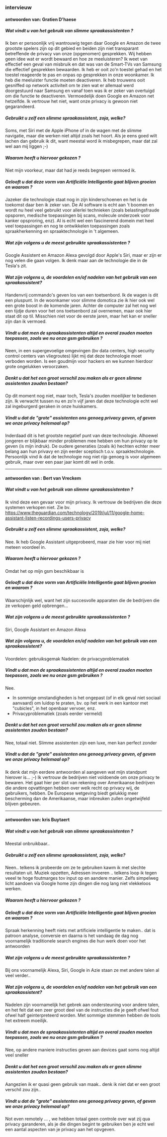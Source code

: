### intervieuw

#### antwoorden van: Gratien D'haese

##### Wat vindt u van het gebruik van slimme spraakassistenten ?

Ik ben er persoonlijk vrij wantrouwig tegen daar Google en Amazon de twee grootste spelers zijn op dit gebied en beiden zijn niet transparant betreffende de privacy van onze (opgenomen) gesprekken. Wij hebben geen idee wat er wordt bewaard en hoe ze meeluisteren? Ik weet van effectief een geval van misbruik en dat was van de Smart-TVs van Samsung die effectief gesprekken bewaarden. Ik heb er ooit zo'n toestel gehad en het toestel reageerde te pas en onpas op gesprekken in onze woonkamer. Ik heb die meeluister functie moeten deactiveren. Ik heb trouwens ooit gesniffed op network activiteit  om te zien wat er allemaal werd doorgestuurd naar Samsung en vanaf toen was ik er zeker van overtuigd om die functie te deactiveren.
Vermoedelijk doen Google en Amazon net hetzelfde. Ik vertrouw het niet, want onze privacy is gewoon niet gegarandeerd.

##### Gebruikt u zelf een slimme spraakassistent, zoja, welke?

Soms, met Siri met de Apple iPhone of in de wagen met de slimme navigatie, maar die werken niet altijd zoals het hoort. Als je eens goed wilt lachen dan gebruik ik dit, want meestal word ik misbegrepen, maar dat zal wel aan mij liggen ;-)

##### Waarom heeft u hiervoor gekozen ?

Niet mijn voorkeur, maar dat had je reeds begrepen vermoed ik.

##### Gelooft u dat deze vorm van Artificiële Intelligentie gaat blijven groeien en waarom ?

Jazeker die technologie staat nog in zijn kinderschoenen en het is de toekomst daar ben ik zeker van. De AI software is echt aan 't boomen en wordt nu heel veel gebruikt voor allerlei technieken (zoals belastingsfraude opsporen, medische toepassingen bij scans, molecule onderzoek voor kanker opsproring, enz). AI is echt wel een fascinerend domein met heel veel toepassingen en nog te ontwikkelen toepassingen zoals spraakherkenning en spraaktechnologie in 't algemeen.

##### Wat zijn volgens u de meest gebruikte spraakassistenten ?

Google Assistent en Amazon Alexa gevolgd door Apple's Siri, maar er zijn er nog velen die gaan volgen. Ik denk maar aan de technologie die in de Tesla's zit. 

##### Wat zijn volgens u, de voordelen en/of nadelen van het gebruik van een spraakassistent?

Handenvrij commando's geven los van een toetsenbord. Ik de wagen is dit een pluspunt. In de woonkamer voor slimme domotica zie ik hier ook wel een grote boost in de komende jaren.
Achter de computer zal het nog wel een tijdje duren voor het ons toetsenbord zal overnemen, maar ook hier staat dit op til. Misschien niet voor de eerste jaren, maar het kan er sneller zijn dan ik vermoed.

##### Vindt u dat men de spraakassistenten altijd en overal zouden moeten toepassen, zoals we nu onze gsm gebruiken ?

Neen, in een supergevoelige omgevingen (bv data centers, high security control centers van vliegroutes) lijkt mij dat deze technologie moet verboden worden. Is een goudmijn voor hackers en we kunnen hierdoor grote ongelukken veroorzaken.

##### Denkt u dat het een groot verschil zou maken als er geen slimme assistenten zouden bestaan?

Op dit moment nog niet, maar toch, Tesla's zouden moeilijker te bedienen zijn. Ik verwacht tussen nu en zo'n vijf jaren dat deze technologie echt wel zal ingeburgerd geraken in onze huiskamers. 

##### Vindt u dat de "grote" assistenten ons genoeg privacy geven, of geven we onze privacy helemaal op?

Inderdaad dit is het grootste negatief punt van deze technologie. Alhoewel jongeren er blijkbaar minder problemen mee hebben om hun privacy op te geven (is mijn indruk). De oudere generaties (zoals ik) hechten echter meer  belang aan hun privavy en zijn eerder sceptisch t.o.v. spraaktechnologie. Persoonlijk vind ik dat de technologie nog niet rijp genoeg is voor algemeen gebruik, maar over een paar jaar komt dit wel in orde.

- - - 

#### antwoorden van : Bert van Vreckem

##### Wat vindt u van het gebruik van slimme spraakassistenten ? 

Ik vind deze een gevaar voor mijn privacy. Ik vertrouw de bedrijven die deze systemen verkopen niet. Zie bv. https://www.theguardian.com/technology/2019/jul/11/google-home-assistant-listen-recordings-users-privacy

##### Gebruikt u zelf een slimme spraakassistent, zoja, welke?

Nee. Ik heb Google Assistant uitgeprobeerd, maar zie hier voor mij niet meteen voordeel in.

##### Waarom heeft u hiervoor gekozen ?

Omdat het op mijn gsm beschikbaar is

##### Gelooft u dat deze vorm van Artificiële Intelligentie gaat blijven groeien en waarom ?

Waarschijnlijk wel, want het zijn succesvolle apparaten die de bedrijven die ze verkopen geld opbrengen...

##### Wat zijn volgens u de meest gebruikte spraakassistenten ?

Siri, Google Assistant en Amazon Alexa

##### Wat zijn volgens u, de voordelen en/of nadelen van het gebruik van een spraakassistent?

Voordelen: gebruiksgemak
Nadelen: de privacyproblematiek

##### Vindt u dat men de spraakassistenten altijd en overal zouden moeten toepassen, zoals we nu onze gsm gebruiken ?

Nee.

- In sommige omstandigheden is het ongepast (of in elk geval niet sociaal aanvaard) om luidop te praten, bv. op het werk in een kantoor met "cubicles", in het openbaar vervoer, enz.
- Privacyproblematiek (zoals eerder vermeld)

##### Denkt u dat het een groot verschil zou maken als er geen slimme assistenten zouden bestaan?

Nee, totaal niet. Slimme assistenten zijn een luxe, men kan perfect zonder

##### Vindt u dat de "grote" assistenten ons genoeg privacy geven, of geven we onze privacy helemaal op?

Ik denk dat mijn eerdere antwoorden al aangeven wat mijn standpunt hierover is... ;-) Ik vertrouw de bedrijven niet voldoende om onze privacy te bewaren. Het gaat hier per slot van rekening over Amerikaanse bedrijven die andere opvattingen hebben over welk recht op privacy wij, de gebruikers, hebben. De Europese wetgeving biedt gelukkig meer bescherming dan de Amerikaanse, maar inbreuken zullen ongetwijfeld blijven gebeuren.

- - -
 
#### antwoorden van: kris Buytaert

##### Wat vindt u van het gebruik van slimme spraakassistenten ?

Meestal onbruikbaar.. 

##### Gebruikt u zelf een slimme spraakassistent, zoja, welke?

Neen.. telkens ik probeerde om ze te gebruiken kawm ik met slechte resultaten uit.   Muziek opzetten, Adressen invoeren .. telkens loop ik tegen veeel te hoge foutmarges tov input op en aandere
manier.  Zelfs simpelweg licht aandoen via Google home zijn dingen die nog lang niet vlekkeloos werken.

##### Waarom heeft u hiervoor gekozen ?

##### Gelooft u dat deze vorm van Artificiële Intelligentie gaat blijven groeien en waarom ?

Spraak herkenning heeft niets met artificiele intelligentie te maken..  dat is patroon analyse, conversie en daarna is het vandaag de dag nog voornamelijk traditionele search engines die hun werk doen
voor het antwoorden 

##### Wat zijn volgens u de meest gebruikte spraakassistenten ?

Bij ons voornamelijk Alexa, Siri, Google  in Azie staan ze met andere talen al veel verder..

##### Wat zijn volgens u, de voordelen en/of nadelen van het gebruik van een spraakassistent?

Nadelen zijn voornamelijk het gebrek aan ondersteuning voor andere talen, en het feit dat een zeer groot deel van de instructies die je geeft ofwel fout ofwel half geinterpreteerd worden.
Met sommige stemmen  hebben de tools het extreem moeilijk.

##### Vindt u dat men de spraakassistenten altijd en overal zouden moeten toepassen, zoals we nu onze gsm gebruiken ?

Nee, op andere maniere instructies geven aan devices gaat soms nog altijd veel sneller

##### Denkt u dat het een groot verschil zou maken als er geen slimme assistenten zouden bestaan?

Aangezien ik er quasi geen gebruik van maak.. denk ik niet dat er een groot verschil zou zijn..

##### Vindt u dat de "grote" assistenten ons genoeg privacy geven, of geven we onze privacy helemaal op?

Not even remotely ... , we hebben totaal geen controle over wat zij qua privacy garanderen,  als je die dingen begint te gebruiken ben je echt wel een aantal aspecten van je privacy aan het opvgeven.


